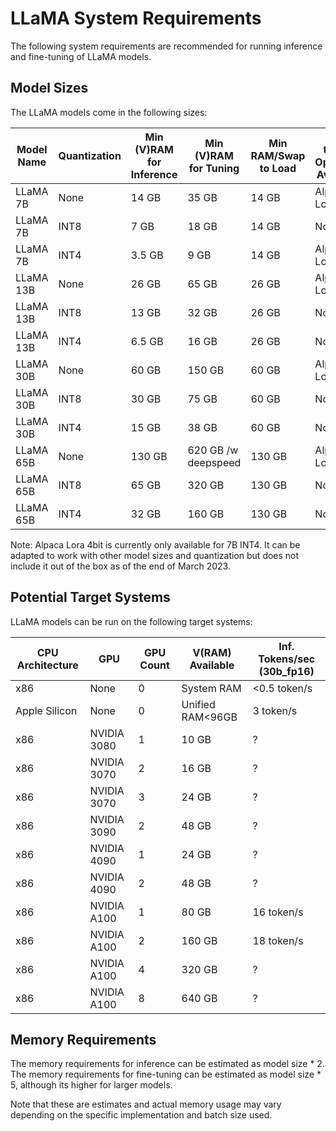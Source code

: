 # LLaMA System Requirements
The following system requirements are recommended for running inference and fine-tuning of LLaMA models.

## Model Sizes
The LLaMA models come in the following sizes:


| Model Name | Quantization | Min (V)RAM for Inference | Min (V)RAM for Tuning | Min RAM/Swap to Load | Fine-tuning Optimizer Available |
|------------|-------------|-----------------------|---------------------|----------------------|--------------------------------|
| LLaMA 7B   | None        | 14 GB                 | 35 GB               | 14 GB               | Alpaca LoRa                 |
| LLaMA 7B   | INT8        | 7 GB                  | 18 GB               | 14 GB               | No*              |
| LLaMA 7B   | INT4        | 3.5 GB                | 9 GB                | 14 GB               | Alpaca LoRa 4bit            |
| LLaMA 13B  | None        | 26 GB                 | 65 GB               | 26 GB               | Alpaca LoRa                 |
| LLaMA 13B  | INT8        | 13 GB                 | 32 GB               | 26 GB               | No*              |
| LLaMA 13B  | INT4        | 6.5 GB                | 16 GB               | 26 GB               | No*              |
| LLaMA 30B  | None        | 60 GB                 | 150 GB              | 60 GB               | Alpaca LoRa                 |
| LLaMA 30B  | INT8        | 30 GB                 | 75 GB               | 60 GB               | No*              |
| LLaMA 30B  | INT4        | 15 GB                 | 38 GB               | 60 GB               | No*              |
| LLaMA 65B  | None        | 130 GB                | 620 GB /w deepspeed | 130 GB              | Alpaca LoRa                 |
| LLaMA 65B  | INT8        | 65 GB                 | 320 GB              | 130 GB              | No*              |
| LLaMA 65B  | INT4        | 32 GB                 | 160 GB              | 130 GB              | No*              |

Note: Alpaca Lora 4bit is currently only available for 7B INT4. It can be adapted to work with other model sizes and quantization but does not include it out of the box as of the end of March 2023.



## Potential Target Systems
LLaMA models can be run on the following target systems:

| CPU Architecture | GPU          | GPU Count | V(RAM) Available | Inf. Tokens/sec (30b_fp16)|
|------------------|--------------|-----------|------------------|----------------------|
| x86              | None         | 0         | System RAM       | <0.5 token/s         |
| Apple Silicon    | None         | 0         | Unified RAM<96GB | 3 token/s            |
| x86              | NVIDIA 3080  | 1         | 10 GB            | ?                    |
| x86              | NVIDIA 3070  | 2         | 16 GB            | ?                    |
| x86              | NVIDIA 3070  | 3         | 24 GB            | ?                    |
| x86              | NVIDIA 3090  | 2         | 48 GB            | ?                    |
| x86              | NVIDIA 4090  | 1         | 24 GB            | ?                    |
| x86              | NVIDIA 4090  | 2         | 48 GB            | ?                    |
| x86              | NVIDIA A100  | 1         | 80 GB            | 16 token/s           |
| x86              | NVIDIA A100  | 2         | 160 GB           | 18 token/s           |
| x86              | NVIDIA A100  | 4         | 320 GB           | ?                    |
| x86              | NVIDIA A100  | 8         | 640 GB           | ?                    |

## Memory Requirements
The memory requirements for inference can be estimated as model size * 2. The memory requirements for fine-tuning can be estimated as model size * 5, although its higher for larger models.

Note that these are estimates and actual memory usage may vary depending on the specific implementation and batch size used.